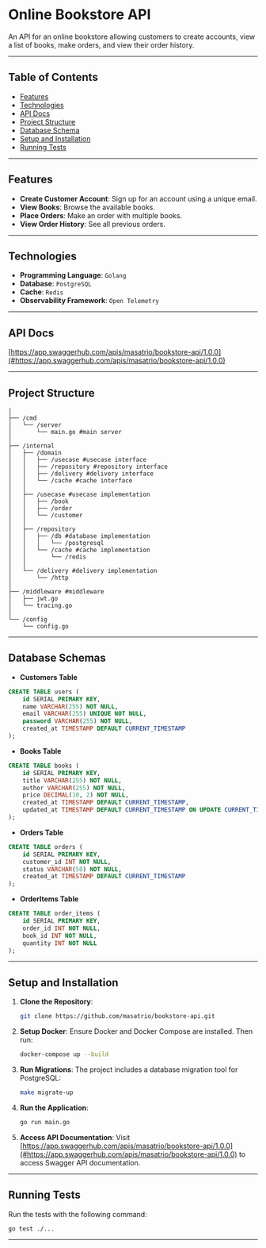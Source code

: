 # Online Bookstore API

An API for an online bookstore allowing customers to create accounts, view a list of books, make orders, and view their order history.

---

## **Table of Contents**

- [Features](#features)
- [Technologies](#technologies)
- [API Docs](#api-docs)
- [Project Structure](#project-structure)
- [Database Schema](#database-schemas)
- [Setup and Installation](#setup-and-installation)
- [Running Tests](#running-tests)

---

## **Features**

- **Create Customer Account**: Sign up for an account using a unique email.
- **View Books**: Browse the available books.
- **Place Orders**: Make an order with multiple books.
- **View Order History**: See all previous orders.

---

## **Technologies**

- **Programming Language**: `Golang`
- **Database**: `PostgreSQL`
- **Cache**: `Redis`
- **Observability Framework**: `Open Telemetry`

---

## **API Docs**

[https://app.swaggerhub.com/apis/masatrio/bookstore-api/1.0.0](#https://app.swaggerhub.com/apis/masatrio/bookstore-api/1.0.0)

---

## **Project Structure**

```/bookstore-api
│
├── /cmd
│   └── /server
│       └── main.go #main server
│
├── /internal
│   ├── /domain
│   │   ├── /usecase #usecase interface
│   │   ├── /repository #repository interface
│   │   ├── /delivery #delivery interface
│   │   └── /cache #cache interface
│   │
│   ├── /usecase #usecase implementation
│   │   ├── /book
│   │   ├── /order
│   │   └── /customer
│   │
│   ├── /repository
│   │   ├── /db #database implementation
│   │   │   └── /postgresql
│   │   └── /cache #cache implementation
│   │       └── /redis
│   │
│   └── /delivery #delivery implementation
│       └── /http
│
├── /middleware #middleware
│   ├── jwt.go
│   └── tracing.go
│
└── /config
    └── config.go
```
---

## **Database Schemas**
- **Customers Table**
```sql
CREATE TABLE users (
    id SERIAL PRIMARY KEY,
    name VARCHAR(255) NOT NULL,
    email VARCHAR(255) UNIQUE NOT NULL,
    password VARCHAR(255) NOT NULL,
    created_at TIMESTAMP DEFAULT CURRENT_TIMESTAMP
);
```
- **Books Table**
```sql
CREATE TABLE books (
    id SERIAL PRIMARY KEY,
    title VARCHAR(255) NOT NULL,
    author VARCHAR(255) NOT NULL,
    price DECIMAL(10, 2) NOT NULL,
    created_at TIMESTAMP DEFAULT CURRENT_TIMESTAMP,
    updated_at TIMESTAMP DEFAULT CURRENT_TIMESTAMP ON UPDATE CURRENT_TIMESTAMP
);
```
- **Orders Table**
```sql
CREATE TABLE orders (
    id SERIAL PRIMARY KEY,
    customer_id INT NOT NULL,
    status VARCHAR(50) NOT NULL,
    created_at TIMESTAMP DEFAULT CURRENT_TIMESTAMP
);
```
- **OrderItems Table**
```sql
CREATE TABLE order_items (
    id SERIAL PRIMARY KEY,
    order_id INT NOT NULL,
    book_id INT NOT NULL,
    quantity INT NOT NULL
);
```
---

## **Setup and Installation**

1. **Clone the Repository**:
    ```bash
    git clone https://github.com/masatrio/bookstore-api.git
    ```

2. **Setup Docker**: Ensure Docker and Docker Compose are installed. Then run:
    ```bash
    docker-compose up --build
    ```

3. **Run Migrations**: The project includes a database migration tool for PostgreSQL:
    ```bash
    make migrate-up
    ```

4. **Run the Application**:
    ```bash
    go run main.go
    ```

5. **Access API Documentation**: 
   Visit [https://app.swaggerhub.com/apis/masatrio/bookstore-api/1.0.0](#https://app.swaggerhub.com/apis/masatrio/bookstore-api/1.0.0) to access Swagger API documentation.

---

## **Running Tests**

Run the tests with the following command:
```bash
go test ./...
```
---